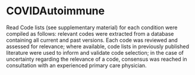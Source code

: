 # COVIDAutoimmune
Read Code lists (see supplementary material) for each condition were compiled as follows: relevant codes were extracted from a database containing all current and past versions. Each code was reviewed and assessed for relevance; where available, code lists in previously published literature were used to inform and validate code selection; in the case of uncertainty regarding the relevance of a code, consensus was reached in consultation with an experienced primary care physician.
